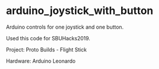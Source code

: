 # arduino_joystick_with_button
Arduino controls for one joystick and one button.

Used this code for SBUHacks2019.

Project: Proto Builds - Flight Stick

Hardware: Arduino Leonardo
